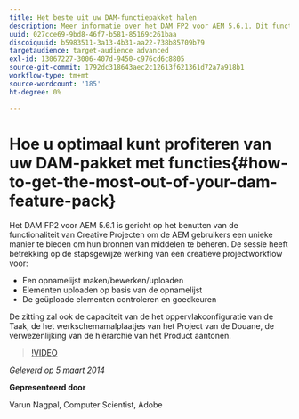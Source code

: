 ```yaml
---
title: Het beste uit uw DAM-functiepakket halen
description: Meer informatie over het DAM FP2 voor AEM 5.6.1. Dit functiepakket is gericht op het benutten van de functionaliteit van Creative Projecten om u een unieke manier te bieden om bronnen van middelen te beheren. De sessie behandelt de stapsgewijze bewerking van een creatieve projectworkflow voor het maken, bewerken en uploaden van een opnamelijst en het uploaden van elementen op de opnamelijst. Het behandelt ook het herzien van en het goedkeuren van de geüploade activa U leert ook de capaciteit van de het oppervlakconfiguratie van de Taak, het werkschemamalplaatjes van het Project van de Douane, en de verwezenlijking van de producthiërarchie.
uuid: 027cce69-9bd8-46f7-b581-85169c261baa
discoiquuid: b5983511-3a13-4b31-aa22-738b85709b79
targetaudience: target-audience advanced
exl-id: 13067227-3006-407d-9450-c976cd6c8805
source-git-commit: 1792dc318643aec2c12613f621361d72a7a918b1
workflow-type: tm+mt
source-wordcount: '185'
ht-degree: 0%

---
```


# Hoe u optimaal kunt profiteren van uw DAM-pakket met functies{#how-to-get-the-most-out-of-your-dam-feature-pack}

Het DAM FP2 voor AEM 5.6.1 is gericht op het benutten van de functionaliteit van Creative Projecten om de AEM gebruikers een unieke manier te bieden om hun bronnen van middelen te beheren. De sessie heeft betrekking op de stapsgewijze werking van een creatieve projectworkflow voor:

* Een opnamelijst maken/bewerken/uploaden
* Elementen uploaden op basis van de opnamelijst
* De geüploade elementen controleren en goedkeuren

De zitting zal ook de capaciteit van de het oppervlakconfiguratie van de Taak, de het werkschemamalplaatjes van het Project van de Douane, de verwezenlijking van de hiërarchie van het Product aantonen.

>[!VIDEO](https://video.tv.adobe.com/v/19523/?quality=9)

*Geleverd op 5 maart 2014*

**Gepresenteerd door**

Varun Nagpal, Computer Scientist, Adobe

<!--
[Get back to the Overview](https://helpx.adobe.com/experience-manager/kt/eseminars/gems/aem-index.html)
-->
